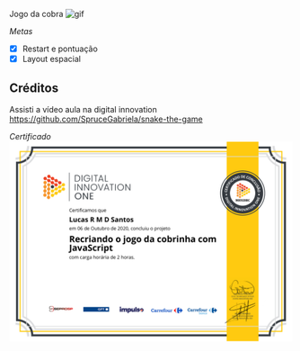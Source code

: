 Jogo da cobra
![gif](https://github.com/LUCASRENAA/jogo_da_cobra/blob/main/git_jogo_da_cobra.gif?raw=true)





*Metas*


- [x] Restart e pontuação
-[x] Layout espacial

## Créditos
Assisti a vídeo aula na digital innovation
https://github.com/SpruceGabriela/snake-the-game



*Certificado*
![alt text](https://github.com/LUCASRENAA/jogo_da_cobra/blob/main/certificado.jpg?raw=true)